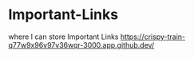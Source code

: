 # Important-Links
where I can store Important Links
https://crispy-train-q77w9x96v97v36wqr-3000.app.github.dev/
